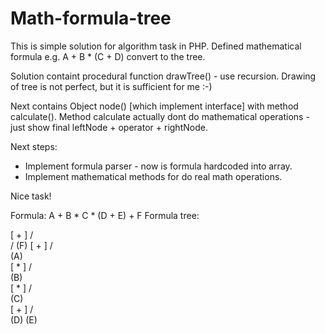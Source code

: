 # Math-formula-tree



This is simple solution for algorithm task in PHP.
Defined mathematical formula e.g. A + B * (C + D) convert to the tree.

Solution containt procedural function drawTree() - use recursion.
Drawing of tree is not perfect, but it is sufficient for me :-)

Next contains Object node() [which implement interface] with method calculate().
Method calculate actually dont do mathematical operations - just show final leftNode + operator + rightNode.


Next steps:
- Implement formula parser - now is formula hardcoded into array.
- Implement mathematical methods for do real math operations.

Nice task!

Formula: A + B * C * (D + E) + F 
Formula tree:

[ + ]
/    \
/    (F)
[ + ]
/    \
(A)   \
[ * ]
/    \
(B)   \
[ * ]
/    \
(C)   \
[ + ]
/    \
(D)  (E) 

